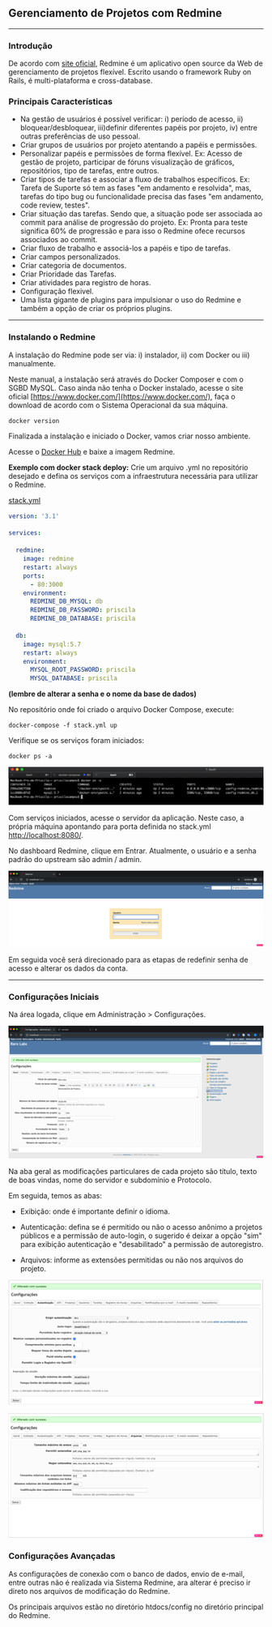 ## Gerenciamento de Projetos com Redmine

---

### Introdução

De acordo com [site oficial](https://www.redmine.org/), Redmine é um aplicativo open source da Web de gerenciamento de projetos flexível. Escrito usando o framework Ruby on Rails, é multi-plataforma e cross-database.

### Principais Características

* Na gestão de usuários é possível verificar: i) período de acesso, ii) bloquear/desbloquear, iii)definir diferentes papéis por projeto, iv) entre outras preferências de uso pessoal.
* Criar grupos de usuários por projeto atentando a papéis e permissões.
* Personalizar papéis e permissões de forma flexível. Ex: Acesso de gestão de projeto, participar de fóruns visualização de gráficos, repositórios, tipo de tarefas, entre outros.
* Criar tipos de tarefas e associar a fluxo de trabalhos específicos. Ex: Tarefa de Suporte só tem as fases "em andamento e resolvida", mas, tarefas do tipo bug ou funcionalidade precisa das fases "em andamento, code review, testes".
* Criar situação das tarefas. Sendo que, a situação pode ser associada ao commit para análise de progressão do projeto. Ex: Pronta para teste significa 60% de progressão e para isso o Redmine ofece recursos associados ao commit.
* Criar fluxo de trabalho e associá-los a papéis e tipo de tarefas.
* Criar campos personalizados.
* Criar categoria de documentos.
* Criar Prioridade das Tarefas.
* Criar atividades para registro de horas.
* Configuração flexivel.
* Uma lista gigante de plugins para impulsionar o uso do Redmine e também a opção de criar os próprios plugins.


---

### Instalando o Redmine

A instalação do Redmine pode ser via:  i) instalador, ii) com Docker ou iii) manualmente.

Neste manual, a instalação será através do Docker Composer e com o SGBD MySQL. Caso ainda não tenha o Docker instalado, acesse o site oficial [https://www.docker.com/](https://www.docker.com/), faça o download de acordo com o Sistema Operacional da sua máquina.

```docker
docker version
```

Finalizada a instalação e iniciado o Docker, vamos criar nosso ambiente.

Acesse o [Docker Hub](https://hub.docker.com/_/redmine) e baixe a imagem Redmine.

**Exemplo com docker stack deploy:** Crie um arquivo .yml no repositório desejado e defina os serviços com a infraestrutura necessária para utilizar o Redmine.

[stack.yml](https://github.com/PriCampos/config-redmine/blob/master/stack.yml) 

```yaml
version: '3.1'

services:

  redmine:
    image: redmine
    restart: always
    ports:
      - 80:3000
    environment:
      REDMINE_DB_MYSQL: db
      REDMINE_DB_PASSWORD: priscila
      REDMINE_DB_DATABASE: priscila

  db:
    image: mysql:5.7
    restart: always
    environment:
      MYSQL_ROOT_PASSWORD: priscila
      MYSQL_DATABASE: priscila
```

**(lembre de alterar a senha e o nome da base de dados)**

No repositório onde foi criado o arquivo Docker Compose, execute:

```docker-compose
docker-compose -f stack.yml up
```

Verifique se os serviços foram iniciados:

```docker
docker ps -a
```

![print do terminal mostrando as imagens do docker iniciadas](https://raw.githubusercontent.com/PriCampos/config-redmine/master/images/imagens-docker.png)


Com serviços iniciados, acesse o servidor da aplicação. Neste caso, a própria máquina apontando para porta definida no stack.yml [http://localhost:8080/](http://localhost:8080/).

No dashboard Redmine, clique em Entrar. Atualmente, o usuário e a senha padrão do upstream são admin / admin.

![imagem da tela inicial do Redmine](https://raw.githubusercontent.com/PriCampos/config-redmine/master/images/home-redmine.png)

Em seguida você será direcionado para as etapas de redefinir senha de acesso e alterar os dados da conta.

---

### Configurações Iniciais

Na área logada, clique em Administração > Configurações.

![imagem da tela inicial de configuração geral do projeto](https://raw.githubusercontent.com/PriCampos/config-redmine/master/images/conf-geral-projeto.png)

Na aba geral as modificações particulares de cada projeto são título, texto de boas vindas, nome do servidor e subdomínio e Protocolo.

Em seguida, temos as abas:

* Exibição: onde é importante definir o idioma.

* Autenticação: defina se é permitido ou não o acesso anônimo a projetos públicos e a permissão de auto-login, o sugerido é deixar a opção "sim" para exibição autenticação e "desabilitado" a permissão de autoregistro.

* Arquivos: informe as extensões permitidas ou não nos arquivos do projeto.

![Imagem da configuração de autenticação do projeto](https://raw.githubusercontent.com/PriCampos/config-redmine/master/images/conf-autenticacao-projeto.png)

![Imagem da configuração de arquivo do projeto](https://raw.githubusercontent.com/PriCampos/config-redmine/master/images/conf-arquivo-projeto.png)

### Configurações Avançadas 

As configurações de conexão com o banco de dados, envio de e-mail, entre outras não é realizada via Sistema Redmine, ara alterar é preciso ir direto nos arquivos de modificação do Redmine.

Os principais arquivos estão no diretório htdocs/config no diretório principal do Redmine.










